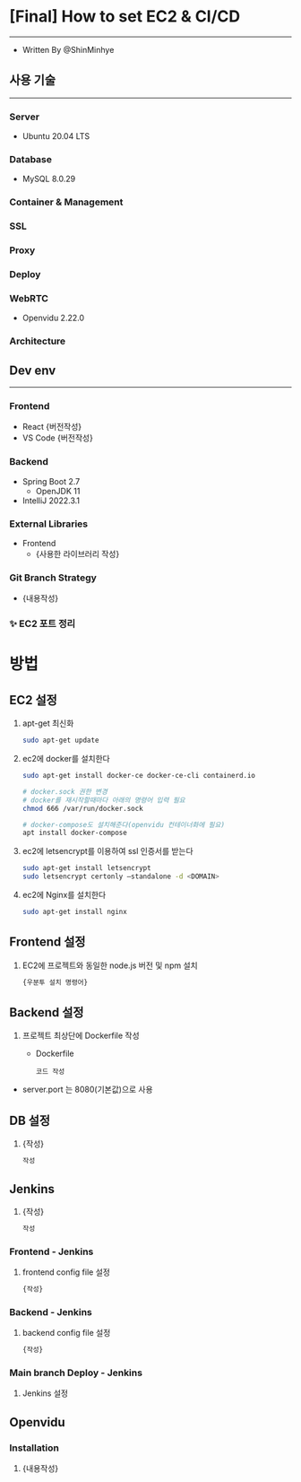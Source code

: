 # [Final] How to set EC2 & CI/CD

---
- Written By @ShinMinhye

## 사용 기술

---
### Server

- Ubuntu 20.04 LTS

### Database

- MySQL 8.0.29

### Container & Management



### SSL



### Proxy



### Deploy



### WebRTC

- Openvidu 2.22.0

### Architecture



## Dev env

---
### Frontend

- React {버전작성}
- VS Code {버전작성}

### Backend

- Spring Boot 2.7
    - OpenJDK 11
- IntelliJ 2022.3.1

### External Libraries

- Frontend
    - {사용한 라이브러리 작성}


### Git Branch Strategy

- {내용작성}

### ✨ EC2 포트 정리




# 방법

## EC2 설정

1. apt-get 최신화

    ```bash
    sudo apt-get update
    ```

2. ec2에 docker를 설치한다

    ```bash
    sudo apt-get install docker-ce docker-ce-cli containerd.io
    
    # docker.sock 권한 변경
    # docker를 재시작할때마다 아래의 명령어 입력 필요
    chmod 666 /var/run/docker.sock
    
    # docker-compose도 설치해준다(openvidu 컨테이너화에 필요)
    apt install docker-compose
    ```

3. ec2에 letsencrypt를 이용하여 ssl 인증서를 받는다

    ```bash
    sudo apt-get install letsencrypt
    sudo letsencrypt certonly —standalone -d <DOMAIN>
    ```

4. ec2에 Nginx를 설치한다

    ```bash
    sudo apt-get install nginx
    ```


## Frontend 설정

1. EC2에 프로젝트와 동일한 node.js 버전 및 npm 설치

    ```bash
    {우분투 설치 명령어}
    ```


## Backend 설정

1. 프로젝트 최상단에 Dockerfile 작성
    - Dockerfile

        ```docker
        코드 작성
        ```


- server.port 는 8080(기본값)으로 사용

## DB 설정

1. {작성}

    ```bash
    작성
    ```


## Jenkins

1. {작성}

    ```bash
    작성
    ```



### Frontend - Jenkins
1. frontend config file 설정

    ```bash
    {작성}
    ```


### Backend - Jenkins
1. backend config file 설정

    ```bash
    {작성}
    ```


### Main branch Deploy - Jenkins
1. Jenkins 설정
    


## Openvidu
### Installation
1. {내용작성}